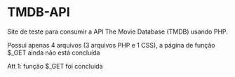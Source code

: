 # TMDB-API
Site de teste para consumir a API The Movie Database (TMDB) usando PHP.

Possui apenas 4 arquivos (3 arquivos PHP e 1 CSS), a página de função $_GET ainda não está concluída

Att 1: função $_GET foi concluída
